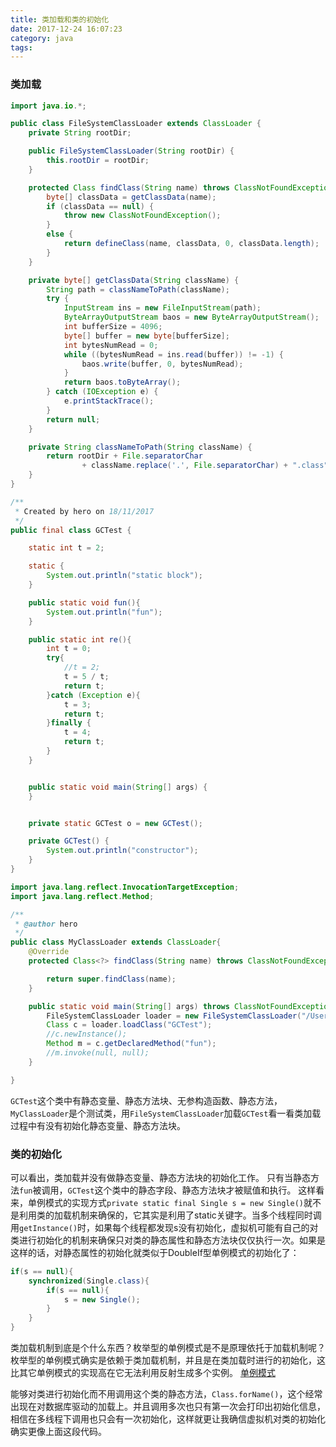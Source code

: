 ```yaml
---
title: 类加载和类的初始化
date: 2017-12-24 16:07:23
category: java
tags:
---
```

### 类加载
```java
import java.io.*;

public class FileSystemClassLoader extends ClassLoader {
    private String rootDir;

    public FileSystemClassLoader(String rootDir) {
        this.rootDir = rootDir;
    }

    protected Class findClass(String name) throws ClassNotFoundException {
        byte[] classData = getClassData(name);
        if (classData == null) {
            throw new ClassNotFoundException();
        }
        else {
            return defineClass(name, classData, 0, classData.length);
        }
    }

    private byte[] getClassData(String className) {
        String path = classNameToPath(className);
        try {
            InputStream ins = new FileInputStream(path);
            ByteArrayOutputStream baos = new ByteArrayOutputStream();
            int bufferSize = 4096;
            byte[] buffer = new byte[bufferSize];
            int bytesNumRead = 0;
            while ((bytesNumRead = ins.read(buffer)) != -1) {
                baos.write(buffer, 0, bytesNumRead);
            }
            return baos.toByteArray();
        } catch (IOException e) {
            e.printStackTrace();
        }
        return null;
    }

    private String classNameToPath(String className) {
        return rootDir + File.separatorChar
                + className.replace('.', File.separatorChar) + ".class";
    }
}
```

```java
/**
 * Created by hero on 18/11/2017
 */
public final class GCTest {

    static int t = 2;

    static {
        System.out.println("static block");
    }

    public static void fun(){
        System.out.println("fun");
    }

    public static int re(){
        int t = 0;
        try{
            //t = 2;
            t = 5 / t;
            return t;
        }catch (Exception e){
            t = 3;
            return t;
        }finally {
            t = 4;
            return t;
        }
    }


    public static void main(String[] args) {
    }


    private static GCTest o = new GCTest();

    private GCTest() {
        System.out.println("constructor");
    }
}
```

```java
import java.lang.reflect.InvocationTargetException;
import java.lang.reflect.Method;

/**
 * @author hero
 */
public class MyClassLoader extends ClassLoader{
    @Override
    protected Class<?> findClass(String name) throws ClassNotFoundException {

        return super.findClass(name);
    }

    public static void main(String[] args) throws ClassNotFoundException, IllegalAccessException, InstantiationException, NoSuchMethodException, InvocationTargetException {
        FileSystemClassLoader loader = new FileSystemClassLoader("/Users/hero/workspace/pack/src");
        Class c = loader.loadClass("GCTest");
        //c.newInstance();
        Method m = c.getDeclaredMethod("fun");
        //m.invoke(null, null);
    }

}
```
`GCTest`这个类中有静态变量、静态方法块、无参构造函数、静态方法，`MyClassLoader`是个测试类，用`FileSystemClassLoader`加载`GCTest`看一看类加载过程中有没有初始化静态变量、静态方法块。
### 类的初始化
可以看出，类加载并没有做静态变量、静态方法块的初始化工作。
只有当静态方法`fun`被调用，`GCTest`这个类中的静态字段、静态方法块才被赋值和执行。
这样看来，单例模式的实现方式`private static final Single s = new Single()`就不是利用类的加载机制来确保的，它其实是利用了static关键字。当多个线程同时调用`getInstance()`时，如果每个线程都发现s没有初始化，虚拟机可能有自己的对类进行初始化的机制来确保只对类的静态属性和静态方法块仅仅执行一次。如果是这样的话，对静态属性的初始化就类似于DoubleIf型单例模式的初始化了：
```java
if(s == null){
	synchronized(Single.class){
		if(s == null){
			s = new Single();
		}
	}
}
```

类加载机制到底是个什么东西？枚举型的单例模式是不是原理依托于加载机制呢？
枚举型的单例模式确实是依赖于类加载机制，并且是在类加载时进行的初始化，这比其它单例模式的实现高在它无法利用反射生成多个实例。
[单例模式](https://mp.weixin.qq.com/s?__biz=MzU2NjIzNDk5NQ==&mid=2247483898&idx=1&sn=74041505ae8cf2428eee3ca527a435a7&chksm=fcaedbe6cbd952f083e885883b789c58316fcecea51a49704dcdd77446d1c9740ff55afb59b5&mpshare=1&scene=1&srcid=1229XPJWV0e5wQ8ugKi0PPYu&pass_ticket=SvWtH7TvOyTGfqrQ9e6Elg6zf2yuQOqpa4OQ%2FvD7rXybwyHbLmScErcs9wTyKp9X#rd)

能够对类进行初始化而不用调用这个类的静态方法，`Class.forName()`，这个经常出现在对数据库驱动的加载上。并且调用多次也只有第一次会打印出初始化信息，相信在多线程下调用也只会有一次初始化，这样就更让我确信虚拟机对类的初始化确实更像上面这段代码。


